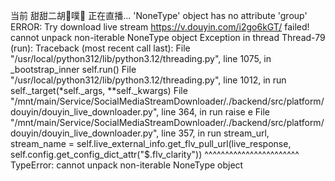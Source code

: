 当前 甜甜二胡🧸噗💨 正在直播...
'NoneType' object has no attribute 'group'
ERROR: Try download live stream https://v.douyin.com/i2go6kGT/ failed! cannot unpack non-iterable NoneType object
Exception in thread Thread-79 (run):
Traceback (most recent call last):
  File "/usr/local/python312/lib/python3.12/threading.py", line 1075, in _bootstrap_inner
    self.run()
  File "/usr/local/python312/lib/python3.12/threading.py", line 1012, in run
    self._target(*self._args, **self._kwargs)
  File "/mnt/main/Service/SocialMediaStreamDownloader/./backend/src/platform/douyin/douyin_live_downloader.py", line 364, in run
    raise e
  File "/mnt/main/Service/SocialMediaStreamDownloader/./backend/src/platform/douyin/douyin_live_downloader.py", line 357, in run
    stream_url, stream_name = self.live_external_info.get_flv_pull_url(live_response, self.config.get_config_dict_attr("$.flv_clarity"))
    ^^^^^^^^^^^^^^^^^^^^^^^
TypeError: cannot unpack non-iterable NoneType object
